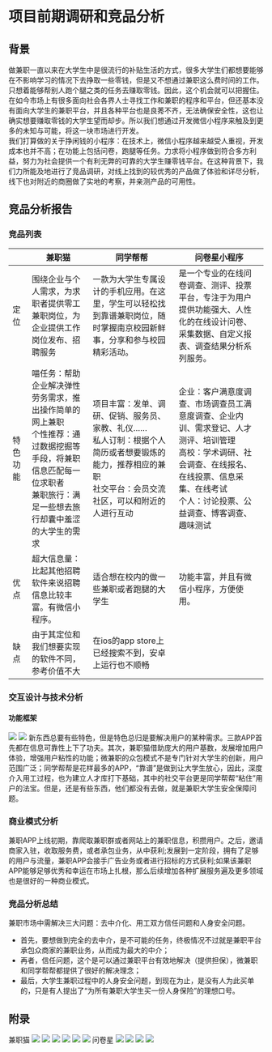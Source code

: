 # 项目前期调研和竞品分析
## 背景
做兼职一直以来在大学生中是很流行的补贴生活的方式，很多大学生们都想要能够在不影响学习的情况下去挣取一些零钱，但是又不想通过兼职这么费时间的工作。只想着能够帮别人跑个腿之类的任务去赚取零钱。因此，这个机会就可以把握住。
<br>在如今市场上有很多面向社会各界人士寻找工作和兼职的程序和平台，但还基本没有面向大学生的兼职平台，并且各种平台也是良莠不齐，无法确保安全性，这也让确实想要赚取零钱的大学生望而却步。所以我们想通过开发微信小程序来触及到更多的未知与可能，将这一块市场进行开发。
<br>我们打算做的关于挣闲钱的小程序：在技术上，微信小程序越来越受人重视，开发成本也并不高；在功能上包括问卷，跑腿等任务。力求将小程序做到符合多方利益，努力为社会提供一个有利无弊的可靠的大学生赚零钱平台。在这种背景下，我们力所能及地进行了竞品调研，对线上找到的较优秀的产品做了体验和详尽分析，线下也对附近的商圈做了实地的考察，并亲测产品的可用性。
## 竞品分析报告
### 竞品列表

| | 兼职猫 | 同学帮帮 | 问卷星小程序 |
|--|--|--|--|
| 定位 | 围绕企业与个人需求，为求职者提供零工兼职岗位，为企业提供工作岗位发布、招聘服务 | 一款为大学生专属设计的手机应用。在这里，学生可以轻松找到靠谱兼职岗位，随时掌握南京校园新鲜事，分享和参与校园精彩活动。 | 是一个专业的在线问卷调查、测评、投票平台，专注于为用户提供功能强大、人性化的在线设计问卷、采集数据、自定义报表、调查结果分析系列服务。 |
| 特色功能 | 喵任务：帮助企业解决弹性劳务需求，推出操作简单的网上兼职 <br>个性推荐：通过数据挖掘等手段，将兼职信息匹配每一位求职者 <br>兼职旅行：满足一些想去旅行却囊中羞涩的大学生的需求 | 项目丰富：发单、调研、促销、服务员、家教、礼仪…… <br>私人订制：根据个人简历或者想要锻炼的能力，推荐相应的兼职 <br>社交平台：会员交流社区，可以和附近的人进行互动 | 企业：客户满意度调查、市场调查员工满意度调查、企业内训、需求登记、人才测评、培训管理 <br>高校：学术调研、社会调查、在线报名、在线投票、信息采集、在线考试 <br>个人：讨论投票、公益调查、博客调查、趣味测试 |
| 优点 | 超大信息量：比起其他招聘软件来说招聘信息比较丰富。有微信小程序。 | 适合想在校内的做一些兼职或者跑腿的大学生 | 功能丰富，并且有微信小程序，方便使用。 |
| 缺点 | 由于其定位和我们想要实现的软件不同，参考价值不大 | 在ios的app store上已经搜索不到，安卓上运行也不顺畅 |  |


### 交互设计与技术分析
#### 功能框架
![](images/jzmgnkj.jpg)
![](images/wjxgnkj.jpg)
新东西总要有些特色，但是特色总归是要解决用户的某种需求。三款APP首先都在信息可靠性上下了功夫。其次，兼职猫借助庞大的用户基数，发展增加用户体验，增强用户粘性的功能；微兼职的众包模式不是专门针对大学生的创新，用户范围广泛；同学帮帮是花样最多的APP，“靠谱”是做到让大学生放心，因此，深度介入用工过程，也为建立人才库打下基础，其中的社交平台更是同学帮帮“粘住”用户的法宝。但是，还是有些东西，他们都没有去做，就是兼职大学生安全保障问题。
### 商业模式分析
兼职APP上线初期，靠爬取兼职群或者网站上的兼职信息，积攒用户。之后，邀请商家入驻，收取服务费，或者承包业务，从中获利;发展到一定阶段，拥有了足够的用户与流量，兼职APP会接手广告业务或者进行招标的方式获利;如果该兼职APP能够足够优秀和幸运在市场上扎根，那么后续增加各种扩展服务遍及更多领域也是很好的一种商业模式。
### 竞品分析总结
兼职市场中需解决三大问题：去中介化、用工双方信任问题和人身安全问题。
- 首先，要想做到完全的去中介，是不可能的任务，终极情况不过就是兼职平台承包众商家的兼职业务，从而成为最大的中介；
- 再者，信任问题，这个是可以通过兼职平台有效地解决（提供担保），微兼职和同学帮帮都提供了很好的解决理念；
- 最后，大学生兼职过程中的人身安全问题，到现在为止，是没有人为此买单的，只是有人提出了“为所有兼职大学生买一份人身保险”的理想口号。


## 附录
兼职猫
![](images/f1.1.jpg)
![](images/f1.2.jpg)
![](images/f1.3.jpg)
![](images/f1.4.jpg)
![](images/f1.5.jpg)
![](images/f1.6.jpg)
问卷星
![](images/wjx1.png)
![](images/wjx2.png)
![](images/wjx3.png)
![](images/wjx4.png)
